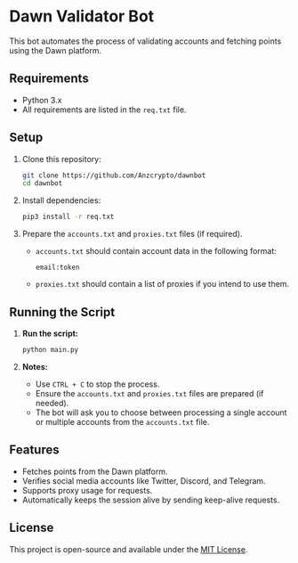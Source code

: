 # Dawn Validator Bot

This bot automates the process of validating accounts and fetching points using the Dawn platform.

## Requirements

- Python 3.x
- All requirements are listed in the `req.txt` file.

## Setup

1. Clone this repository:

    ```bash
    git clone https://github.com/Anzcrypto/dawnbot
    cd dawnbot
    ```

2. Install dependencies:

    ```bash
    pip3 install -r req.txt
    ```

3. Prepare the `accounts.txt` and `proxies.txt` files (if required).

   - `accounts.txt` should contain account data in the following format:

     ```
     email:token
     ```

   - `proxies.txt` should contain a list of proxies if you intend to use them.

## Running the Script

1. **Run the script:**

    ```bash
    python main.py
    ```

2. **Notes:**

   - Use `CTRL + C` to stop the process.
   - Ensure the `accounts.txt` and `proxies.txt` files are prepared (if needed).
   - The bot will ask you to choose between processing a single account or multiple accounts from the `accounts.txt` file.

## Features

- Fetches points from the Dawn platform.
- Verifies social media accounts like Twitter, Discord, and Telegram.
- Supports proxy usage for requests.
- Automatically keeps the session alive by sending keep-alive requests.

## License

This project is open-source and available under the [MIT License](LICENSE).
